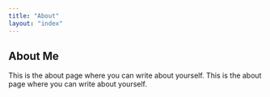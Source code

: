 ```yaml
---
title: "About"
layout: "index"
---
```


## About Me
This is the about page where you can write about yourself.
This is the about page where you can write about yourself.
